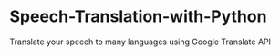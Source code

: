 # Speech-Translation-with-Python
Translate your speech to many languages using Google Translate API
